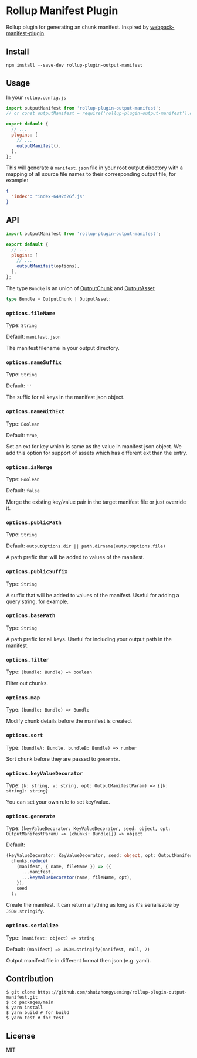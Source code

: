 # Rollup Manifest Plugin

Rollup plugin for generating an chunk manifest. Inspired by [webpack-manifest-plugin](https://github.com/danethurber/webpack-manifest-plugin)

## Install

```shell
npm install --save-dev rollup-plugin-output-manifest
```

## Usage

In your `rollup.config.js`

```javascript
import outputManifest from 'rollup-plugin-output-manifest';
// or const outputManifest = require('rollup-plugin-output-manifest').default;

export default {
  // ...
  plugins: [
    // ...
    outputManifest(),
  ],
};
```

This will generate a `manifest.json` file in your root output directory with a mapping of all source file names to their corresponding output file, for example:

```json
{
  "index": "index-6492d26f.js"
}
```

## API

```javascript
import outputManifest from 'rollup-plugin-output-manifest';

export default {
  // ...
  plugins: [
    // ...
    outputManifest(options),
  ],
};
```

The type `Bundle` is an union of [OutputChunk][1] and [OutputAsset][2]

```typescript
type Bundle = OutputChunk | OutputAsset;
```

### `options.fileName`

Type: `String`

Default: `manifest.json`

The manifest filename in your output directory.

### `options.nameSuffix`

Type: `String`

Default: `''`

The suffix for all keys in the manifest json object.

### `options.nameWithExt`

Type: `Boolean`

Default: `true`,

Set an ext for key which is same as the value in manifest json object. We add this option for support of assets which has different ext than the entry.

### `options.isMerge`

Type: `Boolean`

Default: `false`

Merge the existing key/value pair in the target manifest file or just override it.

### `options.publicPath`

Type: `String`

Default: `outputOptions.dir || path.dirname(outputOptions.file)`

A path prefix that will be added to values of the manifest.

### `options.publicSuffix`

Type: `String`

A suffix that will be added to values of the manifest. Useful for adding a query string, for example.

### `options.basePath`

Type: `String`

A path prefix for all keys. Useful for including your output path in the manifest.

### `options.filter`

Type: `(bundle: Bundle) => boolean`

Filter out chunks.

### `options.map`

Type: `(bundle: Bundle) => Bundle`

Modify chunk details before the manifest is created.

### `options.sort`

Type: `(bundleA: Bundle, bundleB: Bundle) => number`

Sort chunk before they are passed to `generate`.

### `options.keyValueDecorator`

Type: `(k: string, v: string, opt: OutputManifestParam) => {[k: string]: string}`

You can set your own rule to set key/value.

### `options.generate`

Type: `(keyValueDecorator: KeyValueDecorator, seed: object, opt: OutputManifestParam) => (chunks: Bundle[]) => object`

Default:

```typescript
(keyValueDecorator: KeyValueDecorator, seed: object, opt: OutputManifestParam) => (chunks) =>
  chunks.reduce(
    (manifest, { name, fileName }) => ({
      ...manifest,
      ...keyValueDecorator(name, fileName, opt),
    }),
    seed
  );
```

Create the manifest. It can return anything as long as it's serialisable by `JSON.stringify`.

### `options.serialize`

Type: `(manifest: object) => string`

Default: `(manifest) => JSON.stringify(manifest, null, 2)`

Output manifest file in different format then json (e.g. yaml).

## Contribution

```shell
$ git clone https://github.com/shuizhongyueming/rollup-plugin-output-manifest.git
$ cd packages/main
$ yarn install
$ yarn build # for build
$ yarn test # for test
```

## License

MIT

[1]: https://github.com/rollup/rollup/blob/e66d7be5e736e7b47c6e8ac5cb7c6365903baeff/src/rollup/types.d.ts#L497
[2]: https://github.com/rollup/rollup/blob/e66d7be5e736e7b47c6e8ac5cb7c6365903baeff/src/rollup/types.d.ts#L469
